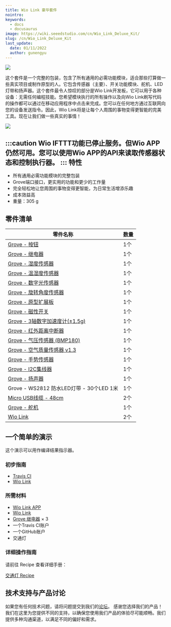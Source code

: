 ```yaml
---
title: Wio Link 豪华套件
nointro:
keywords:
  - docs
  - docusaurus
image: https://wiki.seeedstudio.com/cn/Wio_Link_Deluxe_Kit/
slug: /cn/Wio_Link_Deluxe_Kit
last_update:
  date: 01/11/2022
  author: gunengyu
---
```


![](https://files.seeedstudio.com/wiki/Wio_Link_Deluxe_Kit/img/Wio_Link_Deluxe_Kit_product_view_1200_s.jpg)

这个套件是一个完整的包装，包含了所有通用的必需功能模块，适合那些打算做一些真实项目或制作原型的人。它包含传感器（主要）、开关功能模块、舵机、LED灯带和扬声器。这个套件最令人惊叹的部分是Wio Link开发板，它可以用于各种设备：无需任何编程技能。您希望模块执行的所有操作以及向Wio Link刷写代码的操作都可以通过在移动应用程序中点击来完成。您可以在任何地方通过互联网向您的设备发送指令。因此，Wio Link将是让每个人周围的事物变得更智能的完美工具。现在让我们做一些真实的事情！

[![](https://files.seeedstudio.com/wiki/common/Get_One_Now_Banner.png)](https://www.seeedstudio.com/Wio-Link-Deluxe-Kit-p-2615.html)

:::caution
     Wio IFTTT功能已停止服务。但Wio APP仍然可用。您可以使用Wio APP的API来读取传感器状态和控制执行器。
:::
特性
--------

-   所有通用必需功能模块的完整包装
-   Grove端口接口，更实用的功能和更少的工作量
-   完全轻松地让您周围的事物变得更智能，为日常生活增添乐趣
-   成本效益高
-   重量：305 g

零件清单
----------

| 零件名称                                                                                                                   | 数量 |
|------------------------------------------------------------------------------------------------------------------------------|----------|
| [Grove - 按钮](/cn/Grove-Button/)                                                                                              | 1个     |
| [Grove - 继电器](https://www.seeedstudio.com/Grove-Relay.html?queryID=f15824e61eef2f0aa449144b0da3587c&objectID=1804&indexName=bazaar_retailer_products)                                                     | 1个     |
| [Grove - 湿度传感器](/cn/Grove-Moisture_Sensor/)                                                                            | 1个     |
| [Grove - 温湿度传感器](https://www.seeedstudio.com/Grove-I2C-High-Accuracy-Temp-Humi-Sensor-SHT35.html?queryID=ea8d1729f76e80d6b1b53c492c74fcdb&objectID=35&indexName=bazaar_retailer_products)                   | 1个     |
| [Grove - 数字光传感器](https://www.seeedstudio.com/Grove-Digital-Light-Sensor-TSL2561.html?queryID=c7822737fbcac80a47232a5fb1ac1e1d&objectID=1594&indexName=bazaar_retailer_products)         | 1个     |
| [Grove - 旋转角度传感器](https://www.seeedstudio.com/Grove-Rotary-Angle-Sensor.html?queryID=09e4592dcda53bdc593ca0f2267ef1a6&objectID=1803&indexName=bazaar_retailer_products)             | 1个     |
| [Grove - 原型扩展板](https://www.seeedstudio.com/Grove-Protoshield.html?queryID=6572c65d6d57e7c36173ff5c91363ef7&objectID=1801&indexName=bazaar_retailer_products)                             | 1个     |
| [Grove - 磁性开关](https://www.seeedstudio.com/Grove-Magnetic-Switch.html?queryID=d18ad991c05de7f74bbabc475ad4f905&objectID=1827&indexName=bazaar_retailer_products)                     | 1个     |
| [Grove - 3轴数字加速度计(±1.5g)](/cn/Grove-3-Axis_Digital_Accelerometer-1.5g/)                                      | 1个     |
| [Grove - 红外距离中断器](/cn/Grove-Digital_Distance_Interrupter_0.5_to_5cm-GP2Y0D805Z0F)                                                         | 1个     |
| [Grove - 气压传感器 (BMP180)](https://www.seeedstudio.com/Grove-Barometer-Sensor-BMP18-p-1840.html?queryID=88bfef2ed146542948bba61263640b3d&objectID=1105&indexName=bazaar_retailer_products) | 1个     |
| [Grove - 空气质量传感器 v1.3](https://www.seeedstudio.com/Grove-Air-Quality-Sensor-v1-3-Arduino-Compatible.html?queryID=c98f1d7e388efeeee92d1815abe557cb&objectID=700&indexName=bazaar_retailer_products)    | 1个     |
| [Grove - 手势传感器](https://www.seeedstudio.com/Grove-Gesture-PAJ7620U2.html?queryID=e667328d3efe4bffe1ffde38dfda3d2e&objectID=677&indexName=bazaar_retailer_products)                                    | 1个     |
| [Grove - I2C集线器](https://www.seeedstudio.com/Grove-I2C-Hub-6-Port-p-4349.html?queryID=ed2af4d311d16826dae7b522a90e3c45&objectID=4349&indexName=bazaar_retailer_products)                                     | 1个     |
| [Grove - 扬声器](https://www.seeedstudio.com/Grove-Speaker-p-1445.html?queryID=97ac24d51003f8718bba53f05c5005af&objectID=1435&indexName=bazaar_retailer_products)                                                | 1个     |
| Grove - WS2812 防水LED灯带 - 30个LED 1米                                                                        | 1个     |
| [Micro USB线缆 - 48cm](https://www.seeedstudio.com/Micro-USB-Cable-48cm-p-1475.html?queryID=a8b80828fdcd52ad1ae49daa5ed97191&objectID=1405&indexName=bazaar_retailer_products)                     | 2个    |
| [Grove - 舵机](https://www.seeedstudio.com/Grove-Servo.html?queryID=0320acd9fad8e0fe780d097b1745a149&objectID=1626&indexName=bazaar_retailer_products)                                                    | 1个     |
| [Wio Link](/cn/Wio_Link/)                                                                                                        | 2个    |

一个简单的演示
-------------

这个演示可以用作编译结果指示器。

### 初步指南

-   [Travis CI](https://travis-ci.org/)
-   [Wio Link](/cn/Wio_Link/)

### 所需材料

-   [Wio Link APP](https://www.seeedstudio.com/Wio-Link-Event-Kit-p-2611.html?queryID=3ab174447ce3813d2105c3db0e9e783a&objectID=537&indexName=bazaar_retailer_products)
-   [Wio Link](/cn/Wio_Link/)
-   [Grove 继电器](https://www.seeedstudio.com/Grove-Relay.html?queryID=f15824e61eef2f0aa449144b0da3587c&objectID=1804&indexName=bazaar_retailer_products) × 3
-   一个Travis CI账户
-   一个GitHub账户
-   交通灯

### 详细操作指南

请前往 Recipe 查看详细手册：

[交通灯 Recipe](https://www.seeedstudio.com/recipe/1068-traffic-light-indicates-travis-ci-compiled-results.html)


<!-- This Markdown file was created from https://www.seeedstudio.com/wiki/Wio_Link_Deluxe_Kit -->

## 技术支持与产品讨论
如果您有任何技术问题，请将问题提交到我们的[论坛](http://forum.seeedstudio.com/)。
感谢您选择我们的产品！我们在这里为您提供不同的支持，以确保您使用我们产品的体验尽可能顺畅。我们提供多种沟通渠道，以满足不同的偏好和需求。

<div class="button_tech_support_container">
<a href="https://forum.seeedstudio.com/" class="button_forum"></a> 
<a href="https://www.seeedstudio.com/contacts" class="button_email"></a>
</div>

<div class="button_tech_support_container">
<a href="https://discord.gg/eWkprNDMU7" class="button_discord"></a> 
<a href="https://github.com/Seeed-Studio/wiki-documents/discussions/69" class="button_discussion"></a>
</div>